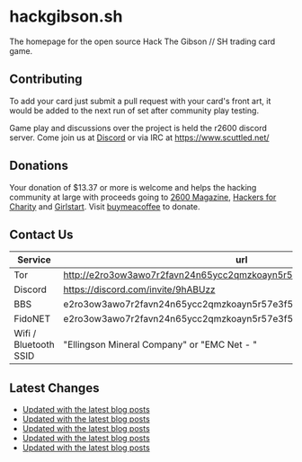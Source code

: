 # hackgibson.sh
The homepage for the open source Hack The Gibson // SH trading card game.


## Contributing

To add your card just submit a pull request with your card's front art, it would be added to the next run of set after community play testing.

Game play and discussions over the project is held the r2600 discord server. Come join us at [Discord](https://discord.com/invite/9hABUzz) or via IRC at https://www.scuttled.net/


## Donations

Your donation of $13.37 or more is welcome and helps the hacking community at large with proceeds going to [2600 Magazine](https://2600.com/), [Hackers for Charity](https://hackersforcharity.org) and [Girlstart](https://girlstart.org).  Visit [buymeacoffee](https://www.buymeacoffee.com/hackgibson.sh) to donate.


## Contact Us

Service | url
-|-
Tor | http://e2ro3ow3awo7r2favn24n65ycc2qmzkoayn5r57e3f56nvjwdcgg32ad.onion
Discord | https://discord.com/invite/9hABUzz
BBS | e2ro3ow3awo7r2favn24n65ycc2qmzkoayn5r57e3f56nvjwdcgg32ad.onion:23
FidoNET | e2ro3ow3awo7r2favn24n65ycc2qmzkoayn5r57e3f56nvjwdcgg32ad.onion:24554
Wifi / Bluetooth SSID | "Ellingson Mineral Company" or "EMC Net - <fidonet address>"

## Latest Changes
<!-- BLOG-POST-LIST:START -->
- [Updated with the latest blog posts](https://github.com/DFW2600/hackgibson.sh/commit/4411060f2723224d86975c3e66d4de10f6c2ab94)
- [Updated with the latest blog posts](https://github.com/DFW2600/hackgibson.sh/commit/fc0387452abf4f649651a9d2c17e05f00990b5e2)
- [Updated with the latest blog posts](https://github.com/DFW2600/hackgibson.sh/commit/ce2cdda817476fcbf80848a7ac782972a2b73d7a)
- [Updated with the latest blog posts](https://github.com/DFW2600/hackgibson.sh/commit/f97c08e2f1c8dfc2726413a2812fa060987de908)
- [Updated with the latest blog posts](https://github.com/DFW2600/hackgibson.sh/commit/5830d5e872c21f331e161e8701f3e06bf25f299a)
<!-- BLOG-POST-LIST:END -->
